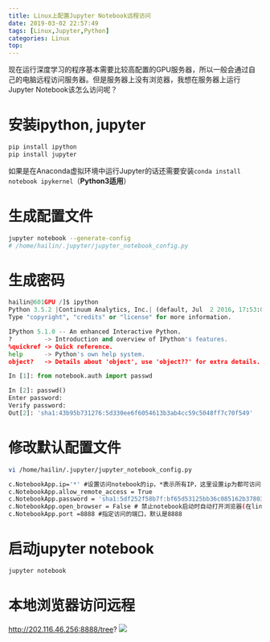 ```yaml
---
title: Linux上配置Jupyter Notebook远程访问
date: 2019-03-02 22:57:49
tags: [Linux,Jupyter,Python]
categories: Linux
top:
---
```

现在运行深度学习的程序基本需要比较高配置的GPU服务器，所以一般会通过自己的电脑远程访问服务器。但是服务器上没有浏览器，我想在服务器上运行Jupyter Notebook该怎么访问呢？
<!-- more -->
# 安装ipython, jupyter
```bash
pip install ipython
pip install jupyter
```
如果是在Anaconda虚拟环境中运行Jupyter的话还需要安装`conda install notebook ipykernel`（**Python3适用**）
# 生成配置文件
```bash
jupyter notebook --generate-config
# /home/hailin/.jupyter/jupyter_notebook_config.py
```
# 生成密码
```py
hailin@601GPU /]$ ipython
Python 3.5.2 |Continuum Analytics, Inc.| (default, Jul  2 2016, 17:53:06)
Type "copyright", "credits" or "license" for more information.

IPython 5.1.0 -- An enhanced Interactive Python.
?         -> Introduction and overview of IPython's features.
%quickref -> Quick reference.
help      -> Python's own help system.
object?   -> Details about 'object', use 'object??' for extra details.

In [1]: from notebook.auth import passwd

In [2]: passwd()
Enter password:
Verify password:
Out[2]: 'sha1:43b95b731276:5d330ee6f6054613b3ab4cc59c5048ff7c70f549'
```
# 修改默认配置文件

```bash
vi /home/hailin/.jupyter/jupyter_notebook_config.py

c.NotebookApp.ip='*' #设置访问notebook的ip，*表示所有IP，这里设置ip为都可访问  
c.NotebookApp.allow_remote_access = True
c.NotebookApp.password = 'sha1:5df252f58b7f:bf65d53125bb36c085162b3780377f66d73972d1' #填写刚刚生成的密文  
c.NotebookApp.open_browser = False # 禁止notebook启动时自动打开浏览器(在linux服务器一般都是ssh命令行访问，没有图形界面的。所以，启动也没啥用)  
c.NotebookApp.port =8888 #指定访问的端口，默认是8888
```

# 启动jupyter notebook
```bash
jupyter notebook
```

# 本地浏览器访问远程
http://202.116.46.256:8888/tree?
![](2019-03-02-232043.png)

